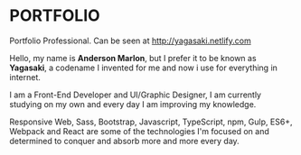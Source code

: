 # PORTFOLIO
Portfolio Professional. Can be seen at http://yagasaki.netlify.com

Hello, my name is <b>Anderson Marlon</b>, but I prefer it to be known as <b>Yagasaki</b>, a codename I invented for me and now i use for everything in internet.

I am a Front-End Developer and UI/Graphic Designer, I am currently studying on my own and every day I am improving my knowledge.

Responsive Web, Sass, Bootstrap, Javascript, TypeScript, npm, Gulp, ES6+, Webpack and React are some of the technologies I'm focused on and determined to conquer and absorb more and more every day.
